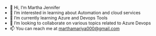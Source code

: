 - 👋 Hi, I’m Martha Jennifer
- 👀 I’m interested in learning about Automation and cloud services
- 🌱 I’m currently learning Azure and Devops Tools
- 💞️ I’m looking to collaborate on various topics related to Azure Devops
- 📫 You can reach me at marthamariya000@gmail.com

<!---
Jen-2505/Jen-2505 is a ✨ special ✨ repository because its `README.md` (this file) appears on your GitHub profile.
You can click the Preview link to take a look at your changes.
--->
